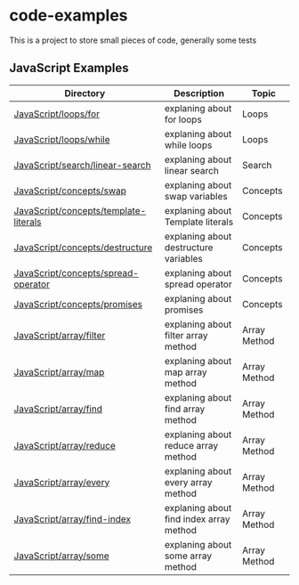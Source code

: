 # code-examples

This is a project to store small pieces of code, generally some tests

## JavaScript Examples

| Directory                                                                         | Description                             | Topic        |
| --------------------------------------------------------------------------------- | --------------------------------------- | ------------ |
| [JavaScript/loops/for](JavaScript/loops/for.js)                                   | explaning about for loops               | Loops        |
| [JavaScript/loops/while](JavaScript/loops/while.js)                               | explaning about while loops             | Loops        |
| [JavaScript/search/linear-search](JavaScript/search/linear-search.js)             | explaning about linear search           | Search       |
| [JavaScript/concepts/swap](JavaScript/concepts/swap.js)                           | explaning about swap variables          | Concepts     |
| [JavaScript/concepts/template-literals](JavaScript/concepts/template-literals.js) | explaning about Template literals       | Concepts     |
| [JavaScript/concepts/destructure](JavaScript/concepts/destructure.js)             | explaning about destructure variables   | Concepts     |
| [JavaScript/concepts/spread-operator](JavaScript/concepts/spread-operator.js)     | explaning about spread operator         | Concepts     |
| [JavaScript/concepts/promises](JavaScript/concepts/promises.js)                   | explaning about promises                | Concepts     |
| [JavaScript/array/filter](JavaScript/array/filter.js)                             | explaning about filter array method     | Array Method |
| [JavaScript/array/map](JavaScript/array/map.js)                                   | explaning about map array method        | Array Method |
| [JavaScript/array/find](JavaScript/array/find.js)                                 | explaning about find array method       | Array Method |
| [JavaScript/array/reduce](JavaScript/array/reduce.js)                             | explaning about reduce array method     | Array Method |
| [JavaScript/array/every](JavaScript/array/every.js)                               | explaning about every array method      | Array Method |
| [JavaScript/array/find-index](JavaScript/array/find-index.js)                     | explaning about find index array method | Array Method |
| [JavaScript/array/some](JavaScript/array/some.js)                                 | explaning about some array method       | Array Method |
